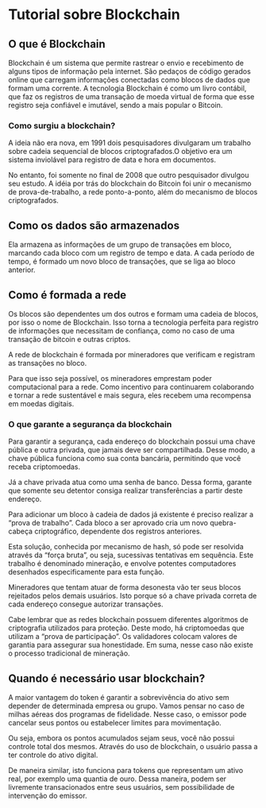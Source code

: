 # Tutorial sobre Blockchain
## O que é Blockchain

Blockchain é um sistema que permite rastrear o envio e recebimento de alguns tipos de informação pela internet. São pedaços de código gerados online que carregam informações conectadas como blocos de dados que formam uma corrente. 
A tecnologia Blockchain é como um livro contábil, que faz os registros de uma transação de moeda virtual de forma que esse registro seja confiável e imutável, sendo a mais popular o Bitcoin.


### Como surgiu a blockchain?

A ideia não era nova, em 1991 dois pesquisadores divulgaram um trabalho sobre cadeia sequencial de blocos criptografados.O objetivo era um sistema inviolável para registro de data e hora em documentos.

No entanto, foi somente no final de 2008 que outro pesquisador divulgou seu estudo. A idéia por trás do blockchain do Bitcoin foi unir o mecanismo de prova-de-trabalho, a rede ponto-a-ponto, além do mecanismo de blocos criptografados.


## Como os dados são armazenados

Ela armazena as informações de um grupo de transações em bloco, marcando cada bloco com um registro de tempo e data. A cada período de tempo, é formado um novo bloco de transações, que se liga ao bloco anterior.


## Como é formada a rede

Os blocos são dependentes um dos outros e formam uma cadeia de blocos, por isso o nome de Blockchain. Isso torna a tecnologia perfeita para registro de informações que necessitam de confiança, como no caso de uma transação de bitcoin e outras criptos.

A rede de blockchain é formada por mineradores que verificam e registram as transações no bloco.

Para que isso seja possível, os mineradores emprestam poder computacional para a rede. Como incentivo para continuarem colaborando e tornar a rede sustentável e mais segura, eles recebem uma recompensa em moedas digitais.



### O que garante a segurança da blockchain


Para garantir a segurança, cada endereço do blockchain possui uma chave pública e outra privada, que jamais deve ser compartilhada. Desse modo, a chave pública funciona como sua conta bancária, permitindo que você receba criptomoedas.

Já a chave privada atua como uma senha de banco. Dessa forma, garante que somente seu detentor consiga realizar transferências a partir deste endereço.

Para adicionar um bloco à cadeia de dados já existente é preciso realizar a “prova de trabalho”. Cada bloco a ser aprovado cria um novo quebra-cabeça criptográfico, dependente dos registros anteriores.

Esta solução, conhecida por mecanismo de hash, só pode ser resolvida através da “força bruta”, ou seja, sucessivas tentativas em sequência. Este trabalho é denominado mineração, e envolve potentes computadores desenhados especificamente para esta função.

Mineradores que tentam atuar de forma desonesta vão ter seus blocos rejeitados pelos demais usuários. Isto porque só a chave privada correta de cada endereço consegue autorizar transações.

Cabe lembrar que as redes blockchain possuem diferentes algoritmos de criptografia utilizados para proteção. Deste modo, há criptomoedas que utilizam a “prova de participação”. Os validadores colocam valores de garantia para assegurar sua honestidade. Em suma, nesse caso não existe o processo tradicional de mineração.

## Quando é necessário usar blockchain?

A maior vantagem do token é garantir a sobrevivência do ativo sem depender de determinada empresa ou grupo. Vamos pensar no caso de milhas aéreas dos programas de fidelidade. Nesse caso, o emissor pode cancelar seus pontos ou estabelecer limites para movimentação.

Ou seja, embora os pontos acumulados sejam seus, você não possui controle total dos mesmos. Através do uso de blockchain, o usuário passa a ter controle do ativo digital.

De maneira similar, isto funciona para tokens que representam um ativo real, por exemplo uma quantia de ouro. Dessa maneira, podem ser livremente transacionados entre seus usuários, sem possibilidade de intervenção do emissor.
